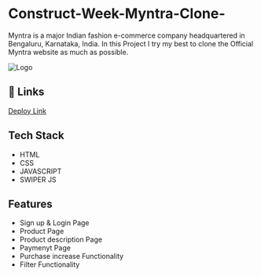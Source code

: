 # Construct-Week-Myntra-Clone-



Myntra is a major Indian fashion e-commerce company headquartered in Bengaluru, Karnataka, India. In this Project I try my best to clone the Official Myntra website as much as possible.


![Logo](https://assets.myntassets.com/f_webp,w_980,c_limit,fl_progressive,dpr_2.0/assets/images/2023/10/31/8b41f2e0-c64c-4a13-ad40-96462a814fcb1698764085531-Desktop-banner--2-.jpg)


## 🔗 Links





[Deploy Link](https://myntra-clone-ritesh-jana.netlify.app/)


## Tech Stack






- HTML
- CSS
- JAVASCRIPT
- SWIPER JS

## Features

- Sign up & Login Page
- Product Page
- Product description Page
- Paymenyt Page
- Purchase increase Functionality
- Filter Functionality
